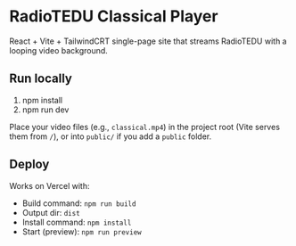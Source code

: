 # RadioTEDU Classical Player

React + Vite + TailwindCRT single-page site that streams RadioTEDU with a looping video background.

## Run locally

1. npm install
2. npm run dev

Place your video files (e.g., `classical.mp4`) in the project root (Vite serves them from `/`), or into `public/` if you add a `public` folder.

## Deploy

Works on Vercel with:
- Build command: `npm run build`
- Output dir: `dist`
- Install command: `npm install`
- Start (preview): `npm run preview`
